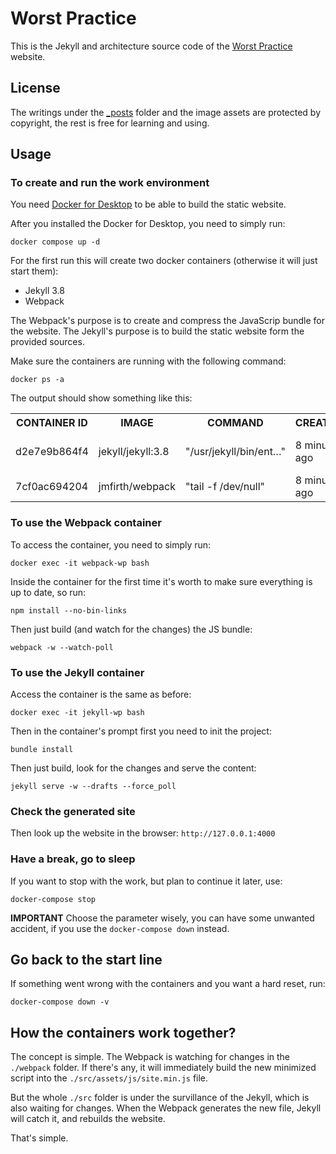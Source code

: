 # Worst Practice

This is the Jekyll and architecture source code of the [Worst Practice](https://www.worstpractice.dev) website.

## License

The writings under the [_posts](./src/_posts) folder and the image assets are protected by copyright, the rest is free for learning and using.

## Usage

### To create and run the work environment

You need [Docker for Desktop](https://www.docker.com/products/docker-desktop) to be able to build the static website.

After you installed the Docker for Desktop, you need to simply run:

```
docker compose up -d
```

For the first run this will create two docker containers (otherwise it will just start them):

- Jekyll 3.8
- Webpack

The Webpack's purpose is to create and compress the JavaScrip bundle for the website.
The Jekyll's purpose is to build the static website form the provided sources.

Make sure the containers are running with the following command:

```
docker ps -a
```

The output should show something like this:

<table>
    <tr>
        <th>CONTAINER ID</th><th>IMAGE</th><th>COMMAND</th><th>CREATED</th><th>STATUS</th><th>PORTS</th><th>NAMES</th>
    </tr>
    <tr>
        <td>d2e7e9b864f4</td><td>jekyll/jekyll:3.8</td><td>"/usr/jekyll/bin/ent…"</td><td>8 minutes ago</td><td>Up 8 minutes</td><td>0.0.0.0:4000->4000/tcp, 35729/tcp</td><td>jekyll</td>
    </tr>
    <tr>
        <td>7cf0ac694204</td><td>jmfirth/webpack</td><td>"tail -f /dev/null"</td><td>8 minutes ago</td><td>Up 8 minutes</td><td>3000/tcp</td><td>webpack</td>
    </tr>
</table>


### To use the Webpack container

To access the container, you need to simply run:

```
docker exec -it webpack-wp bash 
```

Inside the container for the first time it's worth to make sure everything is up to date, so run:

```
npm install --no-bin-links
```

Then just build (and watch for the changes) the JS bundle:

```
webpack -w --watch-poll
```

### To use the Jekyll container

Access the container is the same as before:

```
docker exec -it jekyll-wp bash
```

Then in the container's prompt first you need to init the project:

```
bundle install
```

Then just build, look for the changes and serve the content:

```
jekyll serve -w --drafts --force_poll
```

### Check the generated site

Then look up the website in the browser: `http://127.0.0.1:4000`

### Have a break, go to sleep

If you want to stop with the work, but plan to continue it later, use:

```
docker-compose stop
```

**IMPORTANT** Choose the parameter wisely, you can have some unwanted accident, if you use the `docker-compose down` instead.

## Go back to the start line

If something went wrong with the containers and you want a hard reset, run:

```
docker-compose down -v
```

## How the containers work together?

The concept is simple. The Webpack is watching for changes in the `./webpack` folder. If there's any,
it will immediately build the new minimized script into the `./src/assets/js/site.min.js` file.

But the whole `./src` folder is under the survillance of the Jekyll, which is also waiting for changes.
When the Webpack generates the new file, Jekyll will catch it, and rebuilds the website.

That's simple.


